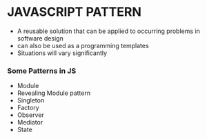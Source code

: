 # JAVASCRIPT PATTERN

* A reusable solution that can be applied to occurring problems in software design  
* can also be used as a programming templates
* Situations will vary significantly

### Some Patterns in JS

* Module
* Revealing Module pattern
* Singleton
* Factory
* Observer
* Mediator
* State

